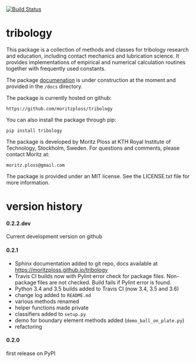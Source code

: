 [![Build Status](https://travis-ci.org/moritzploss/tribology.png)](https://travis-ci.org/moritzploss/tribology)

# tribology
This package is a collection of methods and classes for tribology
research and education, including contact mechanics and lubrication
science. It provides implementations of empirical and numerical
calculation routines together with frequently used constants.

The package [documenation](https://moritzploss.github.io/tribology) is
under construction at the moment and provided in the `/docs` directory.

The package is currently hosted on github:

    https://github.com/moritzploss/tribology

You can also install the package through pip:

    pip install tribology


The package is developed by Moritz Ploss at KTH Royal
Institute of Technology, Stockholm, Sweden. For questions and comments,
please contact Moritz at:

    moritz.ploss@gmail.com

The package is provided under an MIT license. See the LICENSE.txt file
for more information.

# version history

#### 0.2.2.dev
Current development version on github

#### 0.2.1
- Sphinx documentation added to git repo, docs available at https://moritzploss.github.io/tribology
-  Travis CI builds now with Pylint error check for package files.
Non-package files are not checked. Build fails if Pylint error is found.
- Python 3.4 and 3.5 builds added to Travis CI (now 3.4, 3.5 and 3.6)
- change log added to `README.md`
- various methods renamed
- helper functions made private
- classifiers added to `setup.py`
- demo for boundary element methods added (`demo_ball_on_plate.py`)
- refactoring

#### 0.2.0
first release on PyPI